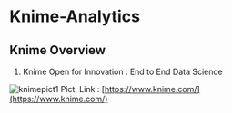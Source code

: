 # Knime-Analytics

## Knime Overview

1. Knime Open for Innovation : End to End Data Science

![knimepict1](https://user-images.githubusercontent.com/27078712/74825816-2198e480-533d-11ea-9d27-f428c8ed70e7.PNG)
Pict. Link : [https://www.knime.com/](https://www.knime.com/)


